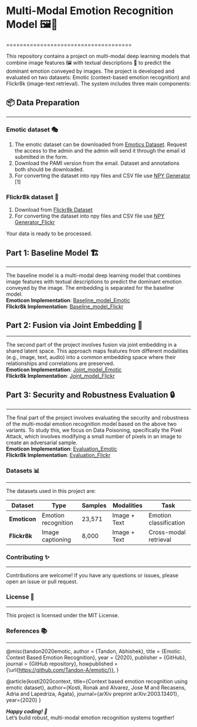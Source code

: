 # Multi-Modal Emotion Recognition Model 🖼️📝
=====================================

This repository contains a project on multi-modal deep learning models that combine image features 🖼️ with textual descriptions 📝 to predict the dominant emotion conveyed by images. The project is developed and evaluated on two datasets: Emotic (context-based emotion recognition) and Flickr8k (image-text retrieval). The system includes three main components:

## 📦 Data Preparation
-------------------

### Emotic dataset 🎭
1. The emotic dataset can be downloaded from [Emotics Dataset](https://forms.gle/wvhComeDHwQPD6TE6). Request the access to the admin and the admin will send it through the email id submitted in the form.
2. Download the PAMI version from the email. Dataset and annotations both should be downloaded.
3. For converting the dataset into npy files and CSV file use [NPY Generator](mat2py.py) [1]

### Flickr8k dataset 📸
1. Download from [Flickr8k Dataset](https://www.kaggle.com/datasets/adityajn105/flickr8k)
2. For converting the dataset into npy files and CSV file use [NPY Generator_Flickr](prepare_flickr8k.py)

Your data is ready to be processed.

## Part 1: Baseline Model 🏗️
------------------------

The baseline model is a multi-modal deep learning model that combines image features with textual descriptions to predict the dominant emotion conveyed by the image. The embedding is separated for the baseline model. <br> **Emoticon Implementation**: [Baseline_model_Emotic](Baseline_model.ipynb)
<br> **Flickr8k Implementation**: [Baseline_model_Flickr](Baseline_model_Flickr.ipynb)

## Part 2: Fusion via Joint Embedding 🤝
----------------------------------

The second part of the project involves fusion via joint embedding in a shared latent space. This approach maps features from different modalities (e.g., image, text, audio) into a common embedding space where their relationships and correlations are preserved. 
<br> **Emoticon Implementation**: [Joint_model_Emotic](Joint_embedding.ipynb)
<br> **Flickr8k Implementation**: [Joint_model_Flickr](Joint_embedding_Flickr.ipynb)

## Part 3: Security and Robustness Evaluation 🔒
-----------------------------------------

The final part of the project involves evaluating the security and robustness of the multi-modal emotion recognition model based on the above two variants. To study this, we focus on Data Poisoning, specifically the Pixel Attack, which involves modifying a small number of pixels in an image to create an adversarial sample.
<br> **Emoticon Implementation**: [Evaluation_Emotic](Robustness_evaluation.ipynb)
<br> **Flickr8k Implementation**: [Evaluation_Flickr](Robustness_evaluation_Flickr.ipynb)

### Datasets 📊
---------

The datasets used in this project are:

| Dataset | Type | Samples | Modalities | Task |
|---------|------|---------|------------|------|
| **Emoticon** | Emotion recognition | 23,571 | Image + Text | Emotion classification |
| **Flickr8k** | Image captioning | 8,000 | Image + Text | Cross-modal retrieval |

### Contributing ✨
------------
Contributions are welcome! If you have any questions or issues, please open an issue or pull request.

### License 📜
-------
This project is licensed under the MIT License.

### References 📚
-------------------
@misc{tandon2020emotic,
  author = {Tandon, Abhishek},
  title = {Emotic: Context Based Emotion Recognition},
  year = {2020},
  publisher = {GitHub},
  journal = {GitHub repository},
  howpublished = {\url{https://github.com/Tandon-A/emotic/}},
}

@article{kosti2020context,
  title={Context based emotion recognition using emotic dataset},
  author={Kosti, Ronak and Alvarez, Jose M and Recasens, Adria and Lapedriza, Agata},
  journal={arXiv preprint arXiv:2003.13401},
  year={2020}
}

***Happy coding! 🚀***
<br> Let’s build robust, multi-modal emotion recognition systems together!

